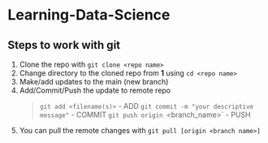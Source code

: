 # Learning-Data-Science

## Steps to work with git
1. Clone the repo with `git clone <repo name>`
2. Change directory to the cloned repo from **1** using `cd <repo name>`
3. Make/add updates to the main (new branch)
4. Add/Commit/Push the update to remote repo
    > `git add <filename(s)>` - ADD
    > `git commit -m "your descriptive message"` - COMMIT
    > `git push origin `<branch_name>` - PUSH
5. You can pull the remote changes with `git pull [origin <branch name>]`

